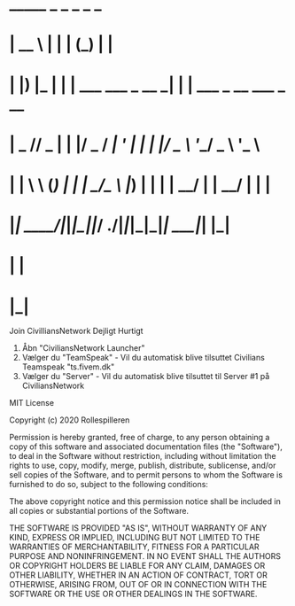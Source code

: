 #   _____       _ _                 _ _ _                        #
#  |  __ \     | | |               (_) | |                       #
#  | |__) |___ | | | ___  ___ _ __  _| | | ___ _ __ ___ _ __     #
#  |  _  // _ \| | |/ _ \/ __| '_ \| | | |/ _ \ '__/ _ \ '_ \    #
#  | | \ \ (_) | | |  __/\__ \ |_) | | | |  __/ | |  __/ | | |   #
#  |_|  \_\___/|_|_|\___||___/ .__/|_|_|_|\___|_|  \___|_| |_|   #
#                           | |                                 #
#                           |_|                                 #                       


Join CivilliansNetwork Dejligt Hurtigt

1. Åbn "CiviliansNetwork Launcher"
2. Vælger du "TeamSpeak" - Vil du automatisk blive tilsuttet Civilians Teamspeak "ts.fivem.dk"
3. Vælger du "Server" - Vil du automatisk blive tilsuttet til Server #1 på CiviliansNetwork 


MIT License

Copyright (c) 2020 Rollespilleren

Permission is hereby granted, free of charge, to any person obtaining a copy
of this software and associated documentation files (the "Software"), to deal
in the Software without restriction, including without limitation the rights
to use, copy, modify, merge, publish, distribute, sublicense, and/or sell
copies of the Software, and to permit persons to whom the Software is
furnished to do so, subject to the following conditions:

The above copyright notice and this permission notice shall be included in all
copies or substantial portions of the Software.

THE SOFTWARE IS PROVIDED "AS IS", WITHOUT WARRANTY OF ANY KIND, EXPRESS OR
IMPLIED, INCLUDING BUT NOT LIMITED TO THE WARRANTIES OF MERCHANTABILITY,
FITNESS FOR A PARTICULAR PURPOSE AND NONINFRINGEMENT. IN NO EVENT SHALL THE
AUTHORS OR COPYRIGHT HOLDERS BE LIABLE FOR ANY CLAIM, DAMAGES OR OTHER
LIABILITY, WHETHER IN AN ACTION OF CONTRACT, TORT OR OTHERWISE, ARISING FROM,
OUT OF OR IN CONNECTION WITH THE SOFTWARE OR THE USE OR OTHER DEALINGS IN THE
SOFTWARE.

